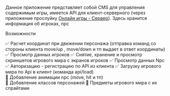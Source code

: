 Данное приложение представляет собой CMS для управления содержимым игры, имеется API для клиент-серверного (через приложение прослуйку [Онлайн игры - Сервер](https://github.com/webrobot1/app-server)).    Здесь хранится информация об игроках, npc

Возможности

:white_check_mark:    Расчет координат при движении персонажа (отправка команд со стороны клиента move/up , move/down и тп выдает в ответ координаты)  
:white_check_mark:    Просмотр данных игроков 
:white_check_mark:    Снятие, хранение и просмотр скриншетов игрового мира с экранов игроков
:white_check_mark:    Просмотр данных Npc
:white_check_mark:    Авторизацию - регистрацию по API из клиента
:white_check_mark:    Загрузку игрового мира по Api в клиент (команда api/load)  
:black_square_button: Добавление анимации npc (move, hit и тп)     
:black_square_button: Добавление классов персонажей 
:black_square_button: Предметы игрового мира с их спрайтами    
